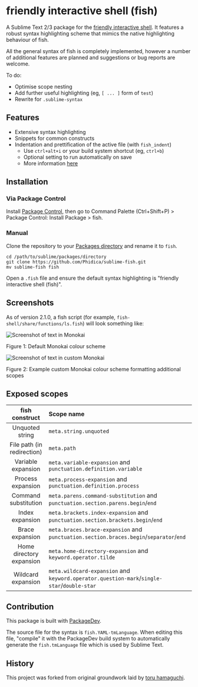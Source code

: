 friendly interactive shell (fish)
=================================

A Sublime Text 2/3 package for the [friendly interactive shell](https://github.com/fish-shell/fish-shell). It features a robust syntax highlighting scheme that mimics the native highlighting behaviour of fish.

All the general syntax of fish is completely implemented, however a number of additional features are planned and suggestions or bug reports are welcome.

To do:
- Optimise scope nesting
- Add further useful highlighting (eg, `[ ... ]` form of `test`)
- Rewrite for `.sublime-syntax`

Features
--------

- Extensive syntax highlighting
- Snippets for common constructs
- Indentation and prettification of the active file (with `fish_indent`)
  - Use `ctrl+alt+i` or your build system shortcut (eg, `ctrl+b`)
  - Optional setting to run automatically on save
  - More information [here](Messages/news-2.3.0.md)

Installation
------------

### Via Package Control

Install [Package Control](https://packagecontrol.io), then go to Command Palette (Ctrl+Shift+P) > Package Control: Install Package > fish.

### Manual

Clone the repository to your [Packages directory](http://docs.sublimetext.info/en/latest/basic_concepts.html#the-packages-directory) and rename it to `fish`.

    cd /path/to/sublime/packages/directory
    git clone https://github.com/Phidica/sublime-fish.git
    mv sublime-fish fish

Open a `.fish` file and ensure the default syntax highlighting is "friendly interactive shell (fish)".

Screenshots
-----------

As of version 2.1.0, a fish script (for example, `fish-shell/share/functions/ls.fish`) will look something like:

![Screenshot of text in Monokai](https://imgur.com/UUrDBSl.png)

Figure 1: Default Monokai colour scheme

![Screenshot of text in custom Monokai](https://imgur.com/oX51Ku7.png)

Figure 2: Example custom Monokai colour scheme formatting additional scopes

Exposed scopes
--------------

| fish construct             | Scope name
| :------------:             | :----------
| Unquoted string            | `meta.string.unquoted`
| File path (in redirection) | `meta.path`
| Variable expansion         | `meta.variable-expansion` and `punctuation.definition.variable`
| Process expansion          | `meta.process-expansion` and `punctuation.definition.process`
| Command substitution       | `meta.parens.command-substitution` and `punctuation.section.parens.begin`/`end`
| Index expansion            | `meta.brackets.index-expansion` and `punctuation.section.brackets.begin`/`end`
| Brace expansion            | `meta.braces.brace-expansion` and `punctuation.section.braces.begin`/`separator`/`end`
| Home directory expansion   | `meta.home-directory-expansion` and `keyword.operator.tilde`
| Wildcard expansion         | `meta.wildcard-expansion` and `keyword.operator.question-mark`/`single-star`/`double-star`

Contribution
------------

This package is built with [PackageDev](https://github.com/SublimeText/PackageDev).

The source file for the syntax is `fish.YAML-tmLanguage`. When editing this file, "compile" it with the PackageDev build system to automatically generate the `fish.tmLanguage` file which is used by Sublime Text.

History
-------

This project was forked from original groundwork laid by [toru hamaguchi](https://github.com/toru-hamaguchi/sublime-fish-shell).
